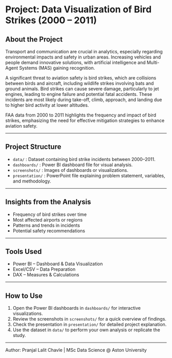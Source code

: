 # Project: Data Visualization of Bird Strikes (2000 – 2011)

## About the Project

Transport and communication are crucial in analytics, especially regarding environmental impacts and safety in urban areas. 
Increasing vehicles and people demand innovative solutions, with artificial intelligence and Multi-Agent Systems (MAS) gaining recognition. 

A significant threat to aviation safety is bird strikes, which are collisions between birds and aircraft, including wildlife strikes involving bats and ground animals.
 Bird strikes can cause severe damage, particularly to jet engines, leading to engine failure and potential fatal accidents. These incidents are most likely during take-off, climb, approach, and landing due to higher bird activity at lower altitudes. 

FAA data from 2000 to 2011 highlights the frequency and impact of bird strikes, emphasizing the need for effective mitigation strategies to enhance aviation safety.

---

## Project Structure

- `data/` : Dataset containing bird strike incidents between 2000–2011.
- `dashboards/` : Power BI dashboard file for visual analysis.
- `screenshots/` : Images of dashboards or visualizations.
- `presentation/` : PowerPoint file explaining problem statement, variables, and methodology.

---

## Insights from the Analysis

- Frequency of bird strikes over time
- Most affected airports or regions
- Patterns and trends in incidents
- Potential safety recommendations

---

## Tools Used
- Power BI – Dashboard & Data Visualization
- Excel/CSV – Data Preparation
- DAX – Measures & Calculations

---

## How to Use

1. Open the Power BI dashboards in `dashboards/` for interactive visualizations.  
2. Review the screenshots in `screenshots/` for a quick overview of findings.  
3. Check the presentation in `presentation/` for detailed project explanation.  
4. Use the dataset in `data/` to perform your own analysis or replicate the study.


---
Author: Pranjal Lalit Chavle | MSc Data Science @ Aston University
